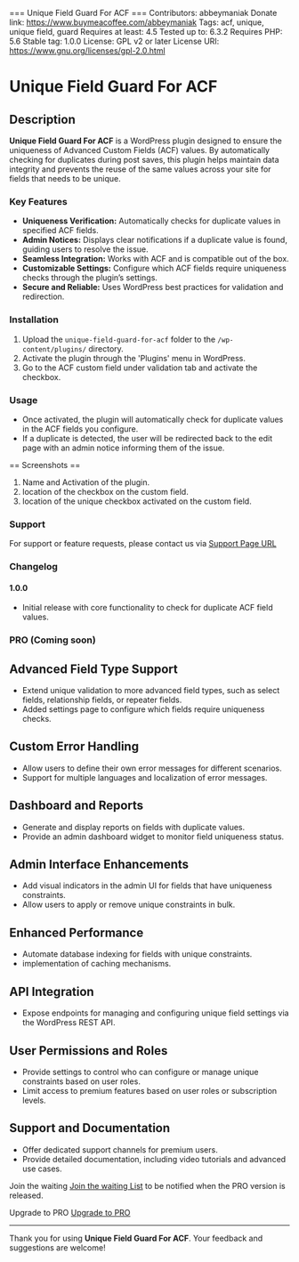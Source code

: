 === Unique Field Guard For ACF ===
Contributors: abbeymaniak
Donate link: https://www.buymeacoffee.com/abbeymaniak
Tags: acf, unique, unique field, guard
Requires at least: 4.5
Tested up to: 6.3.2
Requires PHP: 5.6
Stable tag: 1.0.0
License: GPL v2 or later
License URI: https://www.gnu.org/licenses/gpl-2.0.html

# Unique Field Guard For ACF

## Description

**Unique Field Guard For ACF** is a WordPress plugin designed to ensure the uniqueness of Advanced Custom Fields (ACF) values. By automatically checking for duplicates during post saves, this plugin helps maintain data integrity and prevents the reuse of the same values across your site for fields that needs to be unique.

### Key Features

- **Uniqueness Verification:** Automatically checks for duplicate values in specified ACF fields.
- **Admin Notices:** Displays clear notifications if a duplicate value is found, guiding users to resolve the issue.
- **Seamless Integration:** Works with ACF and is compatible out of the box.
- **Customizable Settings:** Configure which ACF fields require uniqueness checks through the plugin’s settings.
- **Secure and Reliable:** Uses WordPress best practices for validation and redirection.

### Installation

1. Upload the `unique-field-guard-for-acf` folder to the `/wp-content/plugins/` directory.
2. Activate the plugin through the 'Plugins' menu in WordPress.
3. Go to the ACF custom field under validation tab and activate the checkbox.

### Usage

- Once activated, the plugin will automatically check for duplicate values in the ACF fields you configure.
- If a duplicate is detected, the user will be redirected back to the edit page with an admin notice informing them of the issue.

== Screenshots ==

1. Name and Activation of the plugin.
2. location of the checkbox on the custom field.
3. location of the unique checkbox activated on the custom field.

### Support

For support or feature requests, please contact us via [Support Page URL](https://primastech.com/support)

### Changelog

#### 1.0.0
- Initial release with core functionality to check for duplicate ACF field values.


### PRO (Coming soon)

## Advanced Field Type Support
- Extend unique validation to more advanced field types, such as select fields, relationship fields, or repeater fields.
- Added settings page to configure which fields require uniqueness checks.

## Custom Error Handling
- Allow users to define their own error messages for different scenarios.
- Support for multiple languages and localization of error messages.

## Dashboard and Reports
- Generate and display reports on fields with duplicate values.
- Provide an admin dashboard widget to monitor field uniqueness status.

## Admin Interface Enhancements
- Add visual indicators in the admin UI for fields that have uniqueness constraints.
- Allow users to apply or remove unique constraints in bulk.

## Enhanced Performance
- Automate database indexing for fields with unique constraints.
- implementation of caching mechanisms.

## API Integration
- Expose endpoints for managing and configuring unique field settings via the WordPress REST API.

## User Permissions and Roles
- Provide settings to control who can configure or manage unique constraints based on user roles.
- Limit access to premium features based on user roles or subscription levels.

## Support and Documentation
-  Offer dedicated support channels for premium users.
-  Provide detailed documentation, including video tutorials and advanced use cases.

Join the waiting [Join the waiting List](https://primastech.com/product/unique-field-guard-for-acf/)
to be notified when the PRO version is released.

Upgrade to PRO [Upgrade to PRO](https://primastech.com/product/unique-field-guard-for-acf/)



---

Thank you for using **Unique Field Guard For ACF**. Your feedback and suggestions are welcome!
